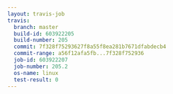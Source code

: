 ```yaml
---
layout: travis-job
travis:
  branch: master
  build-id: 603922205
  build-number: 205
  commit: 7f328f75293627f8a55f8ea281b7671dfabdecb4
  commit-range: a56f12afa5fb...7f328f752936
  job-id: 603922207
  job-number: 205.2
  os-name: linux
  test-result: 0
---
```

